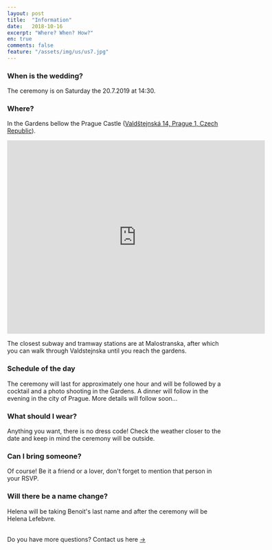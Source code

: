 ```yaml
---
layout: post
title:  "Information"
date:   2018-10-16
excerpt: "Where? When? How?"
en: true
comments: false
feature: "/assets/img/us/us7.jpg"
---
```


### When is the wedding?

The ceremony is on Saturday the 20.7.2019 at 14:30.

### Where?

In the Gardens bellow the Prague Castle (<a href="https://goo.gl/maps/5QXy6FHM8tR2">Valdštejnská 14, Prague 1, Czech Republic</a>).

<iframe src="https://www.google.com/maps/embed?pb=!1m18!1m12!1m3!1d2456.8966402713013!2d14.405383811518716!3d50.09093382200063!2m3!1f0!2f0!3f0!3m2!1i1024!2i768!4f13.1!3m3!1m2!1s0x0%3A0x81e732b40ce9ee51!2sGardens+below+Prague+Castle!5e0!3m2!1sen!2sfr!4v1549119562276" width="600" height="450" frameborder="0" style="border:0" allowfullscreen></iframe>

The closest subway and tramway stations are at Malostranska, after which you can walk through Valdstejnska until you reach the gardens.

### Schedule of the day

The ceremony will last for approximately one hour and will be followed by a
cocktail and a photo shooting in the Gardens. A dinner will follow in the
evening in the city of Prague. More details will follow soon...


### What should I wear?

Anything you want, there is no dress code! Check the weather closer to the date and keep in mind the ceremony will be outside. 

### Can I bring someone?

Of course! Be it a friend or a lover, don't forget to mention that person in
your RSVP.


### Will there be a name change?

Helena will be taking Benoit's last name and after the ceremony will be Helena Lefebvre.

<br/>
Do you have more questions? Contact us here <a href="https://helena-benoit.github.io//contact-en/" class="btn zoombtn"> &rarr; </a> <br/>

